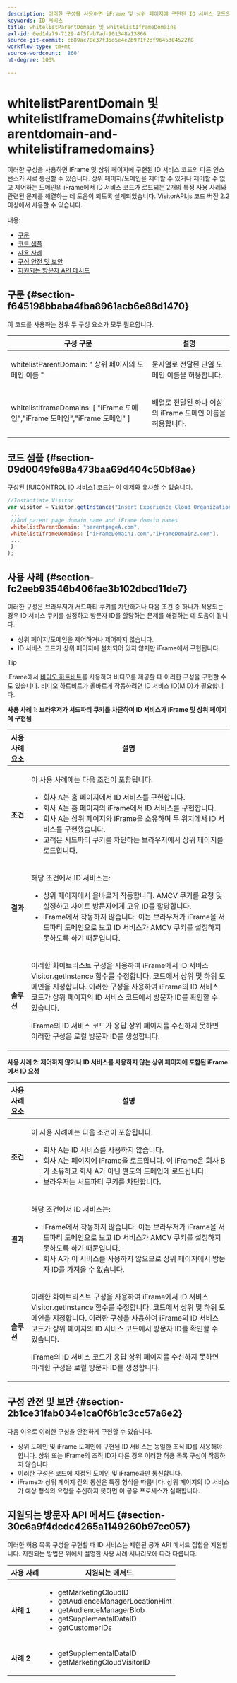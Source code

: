```yaml
---
description: 이러한 구성을 사용하면 iFrame 및 상위 페이지에 구현된 ID 서비스 코드의 다른 인스턴스가 서로 통신할 수 있습니다. 상위 페이지/도메인을 제어할 수 있거나 제어할 수 없고 제어하는 도메인의 iFrame에서 ID 서비스 코드가 로드되는 2개의 특정 사용 사례와 관련된 문제를 해결하는 데 도움이 되도록 설계되었습니다. VisitorAPI.js 코드 버전 2.2 이상에서 사용할 수 있습니다.
keywords: ID 서비스
title: whitelistParentDomain 및 whitelistIframeDomains
exl-id: 0ed1da79-7129-4f5f-b7ad-901348a13866
source-git-commit: cb89ac70e37f35d5e4e2b971f2df9645304522f8
workflow-type: tm+mt
source-wordcount: '860'
ht-degree: 100%

---
```


# whitelistParentDomain 및 whitelistIframeDomains{#whitelistparentdomain-and-whitelistiframedomains}

이러한 구성을 사용하면 iFrame 및 상위 페이지에 구현된 ID 서비스 코드의 다른 인스턴스가 서로 통신할 수 있습니다. 상위 페이지/도메인을 제어할 수 있거나 제어할 수 없고 제어하는 도메인의 iFrame에서 ID 서비스 코드가 로드되는 2개의 특정 사용 사례와 관련된 문제를 해결하는 데 도움이 되도록 설계되었습니다. VisitorAPI.js 코드 버전 2.2 이상에서 사용할 수 있습니다.

내용:

<ul class="simplelist"> 
 <li> <a href="../../library/function-vars/whitelistdomain.md#section-f645198bbaba4fba8961acb6e88d1470" format="dita" scope="local"> 구문 </a> </li> 
 <li> <a href="../../library/function-vars/whitelistdomain.md#section-09d0049fe88a473baa69d404c50bf8ae" format="dita" scope="local"> 코드 샘플 </a> </li> 
 <li> <a href="../../library/function-vars/whitelistdomain.md#section-fc2eeb93546b406fae3b102dbcd11de7" format="dita" scope="local"> 사용 사례 </a> </li> 
 <li> <a href="../../library/function-vars/whitelistdomain.md#section-2b1ce31fab034e1ca0f6b1c3cc57a6e2" format="dita" scope="local"> 구성 안전 및 보안 </a> </li> 
 <li> <a href="../../library/function-vars/whitelistdomain.md#section-30c6a9f4dcdc4265a1149260b97cc057" format="dita" scope="local"> 지원되는 방문자 API 메서드 </a> </li> 
</ul>

## 구문 {#section-f645198bbaba4fba8961acb6e88d1470}

이 코드를 사용하는 경우 두 구성 요소가 모두 필요합니다.

<table id="table_237108A4D40F4AAC981D0060BA68F881"> 
 <thead> 
  <tr> 
   <th colname="col1" class="entry"> 구성 구문 </th> 
   <th colname="col2" class="entry"> 설명 </th> 
  </tr> 
 </thead>
 <tbody> 
  <tr> 
   <td colname="col1"> <p> <span class="codeph"> whitelistParentDomain: "<span class="varname"> 상위 페이지의 도메인 이름 </span>" </span> </p> </td> 
   <td colname="col2"> <p>문자열로 전달된 단일 도메인 이름을 허용합니다. </p> </td> 
  </tr> 
  <tr> 
   <td colname="col1"> <p> <span class="codeph"> whitelistIframeDomains: [ <span class="varname"> "iFrame 도메인","iFrame 도메인","iFrame 도메인" </span>] </span> </p> </td> 
   <td colname="col2"> <p>배열로 전달된 하나 이상의 iFrame 도메인 이름을 허용합니다. </p> </td> 
  </tr> 
 </tbody> 
</table>

## 코드 샘플 {#section-09d0049fe88a473baa69d404c50bf8ae}

구성된 [!UICONTROL ID 서비스] 코드는 이 예제와 유사할 수 있습니다.

```js
//Instantiate Visitor 
var visitor = Visitor.getInstance("Insert Experience Cloud Organization ID here",{ 
 ... 
 //Add parent page domain name and iFrame domain names 
 whitelistParentDomain: "parentpageA.com", 
 whitelistIframeDomains: ["iFrameDomain1.com","iFrameDomain2.com"], 
 ... 
 } 
);
```

## 사용 사례 {#section-fc2eeb93546b406fae3b102dbcd11de7}

이러한 구성은 브라우저가 서드파티 쿠키를 차단하거나 다음 조건 중 하나가 적용되는 경우 ID 서비스 쿠키를 설정하고 방문자 ID를 할당하는 문제를 해결하는 데 도움이 됩니다.

* 상위 페이지/도메인을 제어하거나 제어하지 않습니다.
* ID 서비스 코드가 상위 페이지에 설치되어 있지 않지만 iFrame에서 구현됩니다.

>[!TIP]
>
>iFrame에서 [비디오 하트비트](https://experienceleague.adobe.com/docs/media-analytics/using/media-overview.html?lang=ko-KR)를 사용하여 비디오를 제공할 때 이러한 구성을 구현할 수도 있습니다. 비디오 하트비트가 올바르게 작동하려면 ID 서비스 ID(MID)가 필요합니다.

**사용 사례 1: 브라우저가 서드파티 쿠키를 차단하며 ID 서비스가 iFrame 및 상위 페이지에 구현됨**

<table id="table_B479AA96DBE64685A253A6DF98D81B31"> 
 <thead> 
  <tr> 
   <th colname="col1" class="entry"> 사용 사례 요소 </th> 
   <th colname="col2" class="entry"> 설명 </th> 
  </tr> 
 </thead>
 <tbody> 
  <tr> 
   <td colname="col1"> <p> <b>조건</b> </p> </td> 
   <td colname="col2"> <p>이 사용 사례에는 다음 조건이 포함됩니다. </p> <p> 
     <ul id="ul_DC748846585745B0AB74398D82BDA53A"> 
      <li id="li_6E04CF0B6A204B4D8856656B0C9EF2A5">회사 A는 홈 페이지에서 ID 서비스를 구현합니다. </li> 
      <li id="li_B53AE0F0C69844E7B6C4D3464C57883B">회사 A는 홈 페이지의 iFrame에서 ID 서비스를 구현합니다. </li> 
      <li id="li_07E0A6D7BEB140E4B9FB6C7B9629B860">회사 A는 상위 페이지와 iFrame을 소유하며 두 위치에서 ID 서비스를 구현했습니다. </li> 
      <li id="li_76967BD69DDB40A8A9C915DADC58AC62">고객은 서드파티 쿠키를 차단하는 브라우저에서 상위 페이지를 로드합니다. </li> 
     </ul> </p> </td> 
  </tr> 
  <tr> 
   <td colname="col1"> <p> <b>결과</b> </p> </td> 
   <td colname="col2"> <p>해당 조건에서 ID 서비스는: </p> <p> 
     <ul id="ul_12356701501E40DFA57903494FFE58F7"> 
      <li id="li_B57EDF1B0762486F95FA6526C047390C">상위 페이지에서 올바르게 작동합니다. AMCV 쿠키를 요청 및 설정하고 사이트 방문자에게 고유 ID를 할당합니다. </li> 
      <li id="li_BA9F42C759E747EAAE14DD3FBB6130A5">iFrame에서 작동하지 않습니다. 이는 브라우저가 iFrame을 서드파티 도메인으로 보고 ID 서비스가 AMCV 쿠키를 설정하지 못하도록 하기 때문입니다. </li> 
     </ul> </p> </td> 
  </tr> 
  <tr> 
   <td colname="col1"> <p> <b>솔루션</b> </p> </td> 
   <td colname="col2"> <p>이러한 화이트리스트 구성을 사용하여 iFrame에서 ID 서비스 <span class="codeph">Visitor.getInstance</span> 함수를 수정합니다. 코드에서 상위 및 하위 도메인을 지정합니다. 이러한 구성을 사용하여 iFrame의 ID 서비스 코드가 상위 페이지의 ID 서비스 코드에서 방문자 ID를 확인할 수 있습니다. </p> <p>iFrame의 ID 서비스 코드가 응답 상위 페이지를 수신하지 못하면 이러한 구성은 로컬 방문자 ID를 생성합니다. </p> </td> 
  </tr> 
 </tbody> 
</table>

**사용 사례 2: 제어하지 않거나 ID 서비스를 사용하지 않는 상위 페이지에 포함된 iFrame에서 ID 요청**

<table id="table_1F21710F9D5F493BA6BA5974F2966DF4"> 
 <thead> 
  <tr> 
   <th colname="col1" class="entry"> 사용 사례 요소 </th> 
   <th colname="col2" class="entry"> 설명 </th> 
  </tr> 
 </thead>
 <tbody> 
  <tr> 
   <td colname="col1"> <p> <b>조건</b> </p> </td> 
   <td colname="col2"> <p>이 사용 사례에는 다음 조건이 포함됩니다. </p> <p> 
     <ul id="ul_356E8FB0B1D14F46A844FE5281967E28"> 
      <li id="li_1285D945361842268B46FB492A3B5AA5">회사 A는 ID 서비스를 사용하지 않습니다. </li> 
      <li id="li_880D6D473F8342FF9BB49FCE111FD61A">회사 A는 페이지에 iFrame을 로드합니다. 이 iFrame은 회사 B가 소유하고 회사 A가 아닌 별도의 도메인에 로드됩니다. </li> 
      <li id="li_7988F0272B094FE0B398006AD4E6F81B">브라우저는 서드파티 쿠키를 차단합니다. </li> 
     </ul> </p> </td> 
  </tr> 
  <tr> 
   <td colname="col1"> <p> <b>결과</b> </p> </td> 
   <td colname="col2"> <p>해당 조건에서 ID 서비스는: </p> <p> 
     <ul id="ul_A92D90896E5A42C5804AC5CE83E8EB25"> 
      <li id="li_9734EA9C5D9D4F908DE783188C9E5530">iFrame에서 작동하지 않습니다. 이는 브라우저가 iFrame을 서드파티 도메인으로 보고 ID 서비스가 AMCV 쿠키를 설정하지 못하도록 하기 때문입니다. </li> 
      <li id="li_3F4BE9048E774902A867D67E5A80674D">회사 A가 이 서비스를 사용하지 않으므로 상위 페이지에서 방문자 ID를 가져올 수 없습니다. </li> 
     </ul> </p> </td> 
  </tr> 
  <tr> 
   <td colname="col1"> <p> <b>솔루션</b> </p> </td> 
   <td colname="col2"> <p>이러한 화이트리스트 구성을 사용하여 iFrame에서 ID 서비스 <span class="codeph">Visitor.getInstance</span> 함수를 수정합니다. 코드에서 상위 및 하위 도메인을 지정합니다. 이러한 구성을 사용하여 iFrame의 ID 서비스 코드가 상위 페이지의 ID 서비스 코드에서 방문자 ID를 확인할 수 있습니다. </p> <p>iFrame의 ID 서비스 코드가 응답 상위 페이지를 수신하지 못하면 이러한 구성은 로컬 방문자 ID를 생성합니다. </p> </td> 
  </tr> 
 </tbody> 
</table>

## 구성 안전 및 보안 {#section-2b1ce31fab034e1ca0f6b1c3cc57a6e2}

다음 이유로 이러한 구성을 안전하게 구현할 수 있습니다.

* 상위 도메인 및 iFrame 도메인에 구현된 ID 서비스는 동일한 조직 ID를 사용해야 합니다. 상위 또는 iFrame의 조직 ID가 다른 경우 이러한 허용 목록 구성이 작동하지 않습니다.
* 이러한 구성은 코드에 지정된 도메인 및 iFrame과만 통신합니다.
* iFrame과 상위 페이지 간의 통신은 특정 형식을 따릅니다. 상위 페이지의 ID 서비스가 예상 형식의 요청을 수신하지 못하면 이 공유 프로세스가 실패합니다.

## 지원되는 방문자 API 메서드 {#section-30c6a9f4dcdc4265a1149260b97cc057}

이러한 허용 목록 구성을 구현할 때 ID 서비스는 제한된 공개 API 메서드 집합을 지원합니다. 지원되는 방법은 위에서 설명한 사용 사례 시나리오에 따라 다릅니다.

<table id="table_0FF9E529FD1C43A8A3B2B0D789C8E83C"> 
 <thead> 
  <tr> 
   <th colname="col1" class="entry"> 사용 사례 </th> 
   <th colname="col2" class="entry"> 지원되는 메서드 </th> 
  </tr> 
 </thead>
 <tbody> 
  <tr> 
   <td colname="col1"> <p> <b>사례 1</b> </p> </td> 
   <td colname="col2"> <p> 
     <ul id="ul_99FAC8608F4C4B39805EEAA6297DB771"> 
      <li id="li_B13F6C4119F44F17963794B1E2046B1F"> <span class="codeph"> getMarketingCloudID </span> </li> 
      <li id="li_9C1B5C00A17F467CAB7EFE5F0D040777"> <span class="codeph"> getAudienceManagerLocationHint </span> </li> 
      <li id="li_30D4608F4C3849659FCBA97D88A10F0C"> <span class="codeph"> getAudienceManagerBlob </span> </li> 
      <li id="li_BA359596C80147EEA89CABCE83F123CA"> <span class="codeph"> getSupplementalDataID </span> </li> 
      <li id="li_26774089B6854CD6A3216043B6EEA01B"> <span class="codeph"> getCustomerIDs </span> </li> 
     </ul> </p> </td> 
  </tr> 
  <tr> 
   <td colname="col1"> <p> <b>사례 2</b> </p> </td> 
   <td colname="col2"> <p> 
     <ul id="ul_CCAD7E362E7F4DAB9D5C3E166EEE6BDD"> 
      <li id="li_1F0B006BAD044ECBA5604625DE411E84"> <span class="codeph"> getSupplementalDataID </span> </li> 
      <li id="li_C6022223C8314B9C923202207C7472EA"> <span class="codeph"> getMarketingCloudVisitorID </span> </li> 
     </ul> </p> </td> 
  </tr> 
 </tbody> 
</table>
